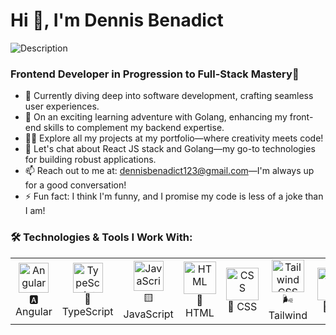 # Hi 👋, I'm Dennis Benadict
<img src="img.webp" alt="Description" class="inline-image">


### Frontend Developer in Progression to Full-Stack Mastery🚀



- 🔭 Currently diving deep into software development, crafting seamless user experiences.
- 🌱 On an exciting learning adventure with Golang, enhancing my front-end skills to complement my backend expertise.
- 👨‍💻 Explore all my projects at my portfolio—where creativity meets code!
- 💬 Let's chat about React JS stack and Golang—my go-to technologies for building robust applications.
- 📫 Reach out to me at: dennisbenadict123@gmail.com—I'm always up for a good conversation!
- ⚡ Fun fact: I think I'm funny, and I promise my code is less of a joke than I am!



### 🛠️ Technologies & Tools I Work With:

<table>
  <tr>
    <td align="center">
      <img src="https://angular.io/assets/images/logos/angular/angular.svg" alt="Angular" width="48" /><br>🅰️ Angular
    </td>
    <td align="center">
      <img src="https://skillicons.dev/icons?i=ts" alt="TypeScript" width="48" /><br>🔷 TypeScript
    </td>
    <td align="center">
      <img src="https://skillicons.dev/icons?i=js" alt="JavaScript" width="48" /><br>🟨 JavaScript
    </td>
    <td align="center">
      <img src="https://skillicons.dev/icons?i=html" alt="HTML" width="52" /><br>🔶 HTML
    </td>
    <td align="center">
      <img src="https://skillicons.dev/icons?i=css" alt="CSS" width="52" /><br>🔷 CSS
    </td>
    <td align="center">
      <img src="https://skillicons.dev/icons?i=tailwind" alt="Tailwind CSS" width="52" /><br>🌬️ Tailwind
    </td>
    <td align="center">
      <img src="https://skillicons.dev/icons?i=git" alt="Git" width="52" /><br>🔧 Git
    </td>
  </tr>
</table>



